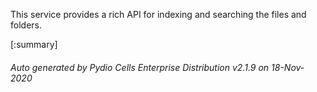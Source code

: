 






This service provides a rich API for indexing and searching the files and folders.

[:summary]

###### Auto generated by Pydio Cells Enterprise Distribution v2.1.9 on 18-Nov-2020
